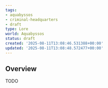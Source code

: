 ```yaml
---
tags:
- aquabyssos
- criminal-headquarters
- draft
type: Lore
world: Aquabyssos
status: draft
created: '2025-08-11T13:08:46.531388+00:00'
updated: '2025-08-11T13:08:48.572477+00:00'
---
```




## Overview

TODO
